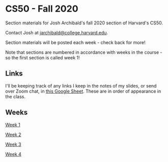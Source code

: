 # CS50 - Fall 2020
Section materials for Josh Archibald's fall 2020 section of Harvard's CS50.

Contact Josh at [jarchibald@college.harvard.edu](mailto:jarchibald@college.harvard.edu).

Section materials will be posted each week - check back for more!

Note that sections are numbered in accordance with weeks in the course - so the first section is called week 1!

## Links

I'll be keeping track of any links I keep in the notes of my slides, or send over Zoom chat, in [this Google Sheet](https://docs.google.com/spreadsheets/d/1e5C8vEXpc8TtMHB_-lhn7GhKdQ5sCWuy0xGD3owDYA4/edit?usp=sharing). These are in order of appearance in the class.

## Weeks

[Week 1](week1.md)

[Week 2](week2.md)

[Week 3](week3.md)

[Week 4](week4.md)

